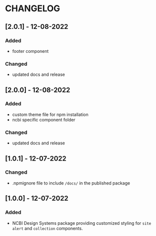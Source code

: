 # CHANGELOG

## [2.0.1] - 12-08-2022

### Added

- footer component

### Changed

- updated docs and release

## [2.0.0] - 12-08-2022

### Added

- custom theme file for npm installation
- ncbi specific component folder

### Changed

- updated docs and release

## [1.0.1] - 12-07-2022

### Changed

- .npmignore file to include `/docs/` in the published package

## [1.0.0] - 12-07-2022

### Added

- NCBI Design Systems package providing customized styling for `site alert` and `collection` components.
